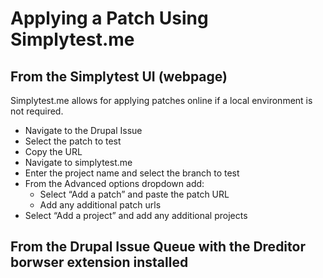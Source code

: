 # Applying a Patch Using Simplytest.me

## From the Simplytest UI (webpage)

Simplytest.me allows for applying patches online if a local environment is not required.

 * Navigate to the Drupal Issue
 * Select the patch to test
 * Copy the URL
 * Navigate to simplytest.me
 * Enter the project name and select the branch to test
 * From the Advanced options dropdown add:
   * Select “Add a patch” and paste the patch URL
   * Add any additional patch urls
 * Select “Add a project” and add any additional projects

## From the Drupal Issue Queue with the Dreditor borwser extension installed


